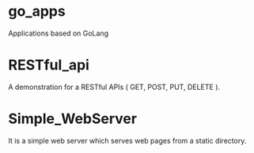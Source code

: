 # go_apps

Applications based on GoLang


# RESTful_api

A demonstration for a RESTful APIs ( GET, POST, PUT, DELETE ).

# Simple_WebServer

It is a simple web server which serves web pages from a static directory.

